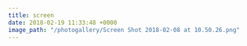 ```yaml
---
title: screen
date: 2018-02-19 11:33:48 +0000
image_path: "/photogallery/Screen Shot 2018-02-08 at 10.50.26.png"
---
```

